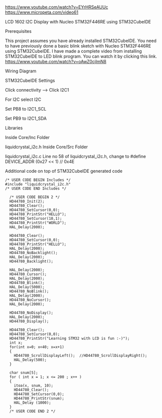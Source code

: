 https://www.youtube.com/watch?v=EYrHRSeAUUc
https://www.micropeta.com/video61

LCD 1602 I2C Display with Nucleo STM32F446RE using STM32CubeIDE

Prerequisites

This project assumes you have already installed STM32CubeIDE. You need to have previously done a basic blink sketch with Nucleo STM32F446RE using STM32CubeIDE. I have made a complete video from installing STM32CubeIDE to LED blink program. You can watch it by clicking this link. https://www.youtube.com/watch?v=oAwZ0cjlmN8

Wiring Diagram

STM32CubeIDE Settings

Click connectivity --> Click I2C1

For I2C select I2C

Set PB8 to I2C1_SCL

Set PB9 to I2C1_SDA

Libraries

Inside Core/Inc Folder

liquidcrystal_i2c.h
Inside Core/Src Folder

liquidcrystal_i2c.c
Line no 58 of liquidcrystal_i2c.h, change to #define DEVICE_ADDR (0x27 << 1) // 0x4E

Additional code on top of STM32CubeIDE generated code

```
/* USER CODE BEGIN Includes */
#include "liquidcrystal_i2c.h"
/* USER CODE END Includes */

  /* USER CODE BEGIN 2 */
  HD44780_Init(2);
  HD44780_Clear();
  HD44780_SetCursor(0,0);
  HD44780_PrintStr("HELLO");
  HD44780_SetCursor(10,1);
  HD44780_PrintStr("WORLD");
  HAL_Delay(2000);

  HD44780_Clear();
  HD44780_SetCursor(0,0);
  HD44780_PrintStr("HELLO");
  HAL_Delay(2000);
  HD44780_NoBacklight();
  HAL_Delay(2000);
  HD44780_Backlight();

  HAL_Delay(2000);
  HD44780_Cursor();
  HAL_Delay(2000);
  HD44780_Blink();
  HAL_Delay(5000);
  HD44780_NoBlink();
  HAL_Delay(2000);
  HD44780_NoCursor();
  HAL_Delay(2000);

  HD44780_NoDisplay();
  HAL_Delay(2000);
  HD44780_Display();

  HD44780_Clear();
  HD44780_SetCursor(0,0);
  HD44780_PrintStr("Learning STM32 with LCD is fun :-)");
  int x;
  for(int x=0; x<40; x=x+1)
  {
    HD44780_ScrollDisplayLeft();  //HD44780_ScrollDisplayRight();
    HAL_Delay(500);
  }

  char snum[5];
  for ( int x = 1; x <= 200 ; x++ )
  {
    itoa(x, snum, 10);
    HD44780_Clear();
    HD44780_SetCursor(0,0);
    HD44780_PrintStr(snum);
    HAL_Delay (1000);
  }
  /* USER CODE END 2 */

```